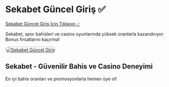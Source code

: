 <h1>Sekabet Güncel Giriş ✅</h1>

<a href="http://www.redly.vip/3A5tsFl">Sekabet Güncel Giriş İçin Tıklayın ✅</a> 

<p>Sekabet, spor bahisleri ve casino oyunlarında yüksek oranlarla kazandırıyor. Bonus fırsatlarını kaçırma!</p>

<a href="http://www.redly.vip/3A5tsFl" title="Sekabet Güncel Adres">
  <img src="https://i.ibb.co/MkY55wf/photo-2025-01-15-16-52-46.jpg" alt="Sekabet Güncel Giriş" style="max-width: 100%; border: 2px solid #ddd; border-radius: 10px;">
</a>

<h2>Sekabet - Güvenilir Bahis ve Casino Deneyimi</h2>

<p>En iyi bahis oranları ve promosyonlarla hemen üye ol!</p>
